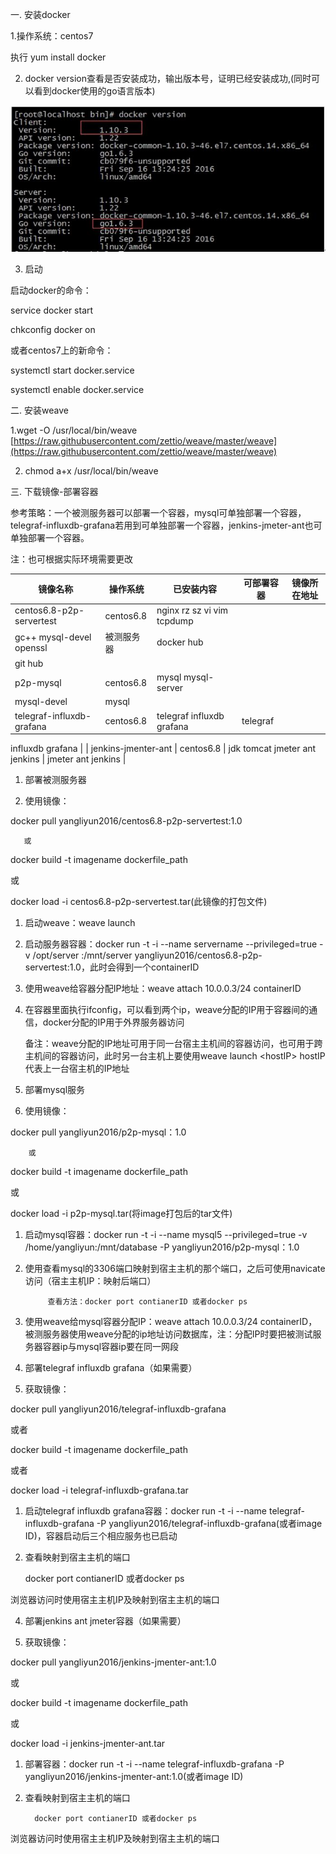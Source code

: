 一. 安装docker

1.操作系统：centos7

执行 yum install docker

2. docker version查看是否安装成功，输出版本号，证明已经安装成功,(同时可以看到docker使用的go语言版本)

 
![image](https://github.com/p2ptest/docker-p2p-servertest/blob/master/images/1.jpg)


3. 启动

启动docker的命令：

service docker start

chkconfig docker on

或者centos7上的新命令：

systemctl start docker.service

systemctl enable docker.service

二. 安装weave

1.wget -O /usr/local/bin/weave [https://raw.githubusercontent.com/zettio/weave/master/weave](https://raw.githubusercontent.com/zettio/weave/master/weave)

2. chmod a+x /usr/local/bin/weave

三. 下载镜像-部署容器

参考策略：一个被测服务器可以部署一个容器，mysql可单独部署一个容器，telegraf-influxdb-grafana若用到可单独部署一个容器，jenkins-jmeter-ant也可单独部署一个容器。

注：也可根据实际环境需要更改

| 镜像名称 | 操作系统 | 已安装内容 | 可部署容器 | 镜像所在地址 |
| --- | --- | --- | --- | --- |
| centos6.8-p2p-servertest | centos6.8 | nginx  rz  sz  vi vim tcpdump
 gc++  mysql-devel  openssl | 被测服务器 | docker hub
git hub |
| p2p-mysql | centos6.8 | mysql mysql-server
mysql-devel | mysql |
| telegraf-influxdb-grafana | centos6.8 | telegraf influxdb  grafana | telegraf
influxdb
grafana |
| jenkins-jmenter-ant | centos6.8 | jdk  tomcat jmeter
ant jenkins | jmeter
ant
jenkins |

1. 部署被测服务器

1. 使用镜像：

docker pull yangliyun2016/centos6.8-p2p-servertest:1.0

       或

docker build -t imagename dockerfile\_path

或

docker load -i centos6.8-p2p-servertest.tar(此镜像的打包文件)

1. 启动weave：weave launch
2. 启动服务器容器：docker run -t -i --name servername   --privileged=true -v /opt/server :/mnt/server  yangliyun2016/centos6.8-p2p-servertest:1.0，此时会得到一个containerID
3. 使用weave给容器分配IP地址：weave attach 10.0.0.3/24 containerID
4. 在容器里面执行ifconfig，可以看到两个ip，weave分配的IP用于容器间的通信，docker分配的IP用于外界服务器访问

    备注：weave分配的IP地址可用于同一台宿主主机间的容器访问，也可用于跨主机间的容器访问，此时另一台主机上要使用weave launch &lt;hostIP&gt;  hostIP代表上一台宿主机的IP地址

2. 部署mysql服务

1. 使用镜像：

docker pull yangliyun2016/p2p-mysql：1.0

        或

docker build -t imagename dockerfile\_path

或

docker load -i  p2p-mysql.tar(将image打包后的tar文件)

1. 启动mysql容器：docker run -t -i --name mysql5 --privileged=true  -v /home/yangliyun:/mnt/database  -P  yangliyun2016/p2p-mysql：1.0
2. 使用查看mysql的3306端口映射到宿主主机的那个端口，之后可使用navicate访问（宿主主机IP：映射后端口）

            查看方法：docker port contianerID 或者docker ps

1. 使用weave给mysql容器分配IP：weave attach 10.0.0.3/24 containerID，被测服务器使用weave分配的ip地址访问数据库，注：分配IP时要把被测试服务器容器ip与mysql容器ip要在同一网段

3. 部署telegraf influxdb grafana（如果需要）

1. 获取镜像：

docker pull yangliyun2016/telegraf-influxdb-grafana

或者

docker build -t imagename dockerfile\_path

或者

docker load -i  telegraf-influxdb-grafana.tar

1. 启动telegraf influxdb grafana容器：docker run -t -i --name telegraf-influxdb-grafana  -P  yangliyun2016/telegraf-influxdb-grafana(或者image ID)，容器启动后三个相应服务也已启动
2. 查看映射到宿主主机的端口

   docker port contianerID 或者docker ps

浏览器访问时使用宿主主机IP及映射到宿主主机的端口

4. 部署jenkins ant jmeter容器（如果需要）

1. 获取镜像：

docker pull yangliyun2016/jenkins-jmenter-ant:1.0

或

docker build -t imagename dockerfile\_path

或

docker load -i  jenkins-jmenter-ant.tar

1. 部署容器：docker run -t -i --name telegraf-influxdb-grafana  -P  yangliyun2016/jenkins-jmenter-ant:1.0(或者image ID)
2. 查看映射到宿主主机的端口

         docker port contianerID 或者docker ps

  浏览器访问时使用宿主主机IP及映射到宿主主机的端口
